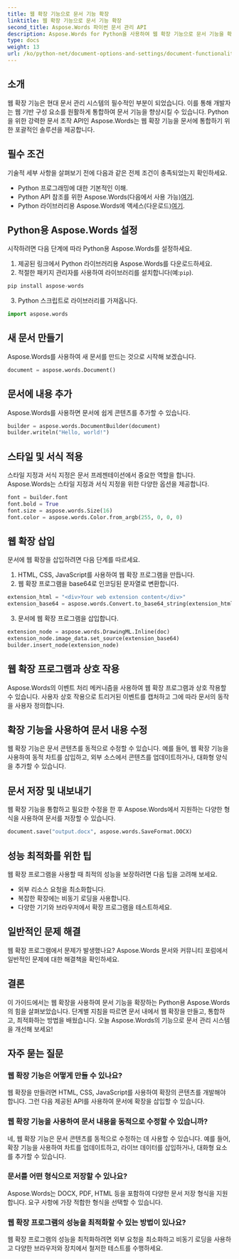```yaml
---
title: 웹 확장 기능으로 문서 기능 확장
linktitle: 웹 확장 기능으로 문서 기능 확장
second_title: Aspose.Words 파이썬 문서 관리 API
description: Aspose.Words for Python을 사용하여 웹 확장 기능으로 문서 기능을 확장하는 방법을 알아보세요. 원활한 통합을 위한 소스 코드가 포함된 단계별 가이드.
type: docs
weight: 13
url: /ko/python-net/document-options-and-settings/document-functionality-web-extensions/
---
```


## 소개

웹 확장 기능은 현대 문서 관리 시스템의 필수적인 부분이 되었습니다. 이를 통해 개발자는 웹 기반 구성 요소를 원활하게 통합하여 문서 기능을 향상시킬 수 있습니다. Python을 위한 강력한 문서 조작 API인 Aspose.Words는 웹 확장 기능을 문서에 통합하기 위한 포괄적인 솔루션을 제공합니다.

## 필수 조건

기술적 세부 사항을 살펴보기 전에 다음과 같은 전제 조건이 충족되었는지 확인하세요.

- Python 프로그래밍에 대한 기본적인 이해.
-  Python API 참조를 위한 Aspose.Words(다음에서 사용 가능)[여기](https://reference.aspose.com/words/python-net/).
- Python 라이브러리용 Aspose.Words에 액세스(다운로드)[여기](https://releases.aspose.com/words/python/).

## Python용 Aspose.Words 설정

시작하려면 다음 단계에 따라 Python용 Aspose.Words를 설정하세요.

1. 제공된 링크에서 Python 라이브러리용 Aspose.Words를 다운로드하세요.
2.  적절한 패키지 관리자를 사용하여 라이브러리를 설치합니다(예:`pip`).

```python
pip install aspose-words
```

3. Python 스크립트로 라이브러리를 가져옵니다.

```python
import aspose.words
```

## 새 문서 만들기

Aspose.Words를 사용하여 새 문서를 만드는 것으로 시작해 보겠습니다.

```python
document = aspose.words.Document()
```

## 문서에 내용 추가

Aspose.Words를 사용하면 문서에 쉽게 콘텐츠를 추가할 수 있습니다.

```python
builder = aspose.words.DocumentBuilder(document)
builder.writeln("Hello, world!")
```

## 스타일 및 서식 적용

스타일 지정과 서식 지정은 문서 프레젠테이션에서 중요한 역할을 합니다. Aspose.Words는 스타일 지정과 서식 지정을 위한 다양한 옵션을 제공합니다.

```python
font = builder.font
font.bold = True
font.size = aspose.words.Size(16)
font.color = aspose.words.Color.from_argb(255, 0, 0, 0)
```

## 웹 확장 삽입

문서에 웹 확장을 삽입하려면 다음 단계를 따르세요.

1. HTML, CSS, JavaScript를 사용하여 웹 확장 프로그램을 만듭니다.
2. 웹 확장 프로그램을 base64로 인코딩된 문자열로 변환합니다.

```python
extension_html = "<div>Your web extension content</div>"
extension_base64 = aspose.words.Convert.to_base64_string(extension_html)
```

3. 문서에 웹 확장 프로그램을 삽입합니다.

```python
extension_node = aspose.words.DrawingML.Inline(doc)
extension_node.image_data.set_source(extension_base64)
builder.insert_node(extension_node)
```

## 웹 확장 프로그램과 상호 작용

Aspose.Words의 이벤트 처리 메커니즘을 사용하여 웹 확장 프로그램과 상호 작용할 수 있습니다. 사용자 상호 작용으로 트리거된 이벤트를 캡처하고 그에 따라 문서의 동작을 사용자 정의합니다.

## 확장 기능을 사용하여 문서 내용 수정

웹 확장 기능은 문서 콘텐츠를 동적으로 수정할 수 있습니다. 예를 들어, 웹 확장 기능을 사용하여 동적 차트를 삽입하고, 외부 소스에서 콘텐츠를 업데이트하거나, 대화형 양식을 추가할 수 있습니다.

## 문서 저장 및 내보내기

웹 확장 기능을 통합하고 필요한 수정을 한 후 Aspose.Words에서 지원하는 다양한 형식을 사용하여 문서를 저장할 수 있습니다.

```python
document.save("output.docx", aspose.words.SaveFormat.DOCX)
```

## 성능 최적화를 위한 팁

웹 확장 프로그램을 사용할 때 최적의 성능을 보장하려면 다음 팁을 고려해 보세요.

- 외부 리소스 요청을 최소화합니다.
- 복잡한 확장에는 비동기 로딩을 사용합니다.
- 다양한 기기와 브라우저에서 확장 프로그램을 테스트하세요.

## 일반적인 문제 해결

웹 확장 프로그램에서 문제가 발생했나요? Aspose.Words 문서와 커뮤니티 포럼에서 일반적인 문제에 대한 해결책을 확인하세요.

## 결론

이 가이드에서는 웹 확장을 사용하여 문서 기능을 확장하는 Python용 Aspose.Words의 힘을 살펴보았습니다. 단계별 지침을 따르면 문서 내에서 웹 확장을 만들고, 통합하고, 최적화하는 방법을 배웠습니다. 오늘 Aspose.Words의 기능으로 문서 관리 시스템을 개선해 보세요!

## 자주 묻는 질문

### 웹 확장 기능은 어떻게 만들 수 있나요?

웹 확장을 만들려면 HTML, CSS, JavaScript를 사용하여 확장의 콘텐츠를 개발해야 합니다. 그런 다음 제공된 API를 사용하여 문서에 확장을 삽입할 수 있습니다.

### 웹 확장 기능을 사용하여 문서 내용을 동적으로 수정할 수 있습니까?

네, 웹 확장 기능은 문서 콘텐츠를 동적으로 수정하는 데 사용할 수 있습니다. 예를 들어, 확장 기능을 사용하여 차트를 업데이트하고, 라이브 데이터를 삽입하거나, 대화형 요소를 추가할 수 있습니다.

### 문서를 어떤 형식으로 저장할 수 있나요?

Aspose.Words는 DOCX, PDF, HTML 등을 포함하여 다양한 문서 저장 형식을 지원합니다. 요구 사항에 가장 적합한 형식을 선택할 수 있습니다.

### 웹 확장 프로그램의 성능을 최적화할 수 있는 방법이 있나요?

웹 확장 프로그램의 성능을 최적화하려면 외부 요청을 최소화하고 비동기 로딩을 사용하고 다양한 브라우저와 장치에서 철저한 테스트를 수행하세요.